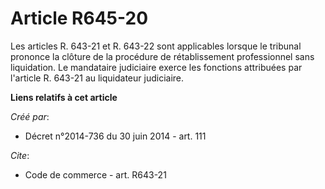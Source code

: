 # Article R645-20

Les articles R. 643-21 et R. 643-22 sont applicables lorsque le tribunal prononce la clôture de la procédure de
rétablissement professionnel sans liquidation. Le mandataire judiciaire exerce les fonctions attribuées par l'article R.
643-21 au liquidateur judiciaire.

**Liens relatifs à cet article**

_Créé par_:

  - Décret n°2014-736 du 30 juin 2014 - art. 111

_Cite_:

  - Code de commerce - art. R643-21
